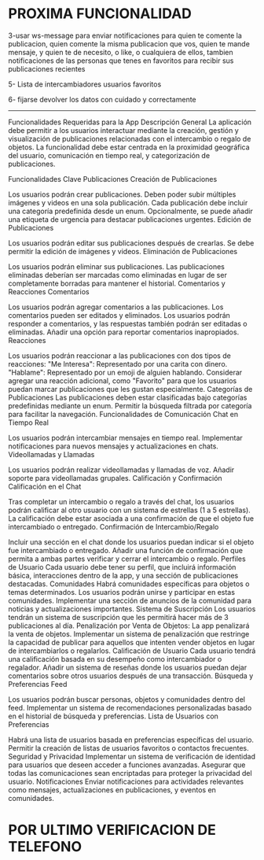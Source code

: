 # PROXIMA FUNCIONALIDAD


3-usar ws-message para enviar notificaciones para quien te comente la publicacion, quien comente la misma publicacion que vos, quien te mande mensaje, y quien te de necesito, o like, o cualquiera de ellos, tambien notificaciones de las personas que tenes en favoritos para recibir sus publicaciones recientes

5- Lista de intercambiadores usuarios favoritos 

6- fijarse devolver los datos con cuidado y correctamente 








-------------------------------------------------------------------


Funcionalidades Requeridas para la App
Descripción General
La aplicación debe permitir a los usuarios interactuar mediante la creación, gestión y visualización de publicaciones relacionadas con el intercambio o regalo de objetos. La funcionalidad debe estar centrada en la proximidad geográfica del usuario, comunicación en tiempo real, y categorización de publicaciones.

Funcionalidades Clave
Publicaciones
Creación de Publicaciones

Los usuarios podrán crear publicaciones.
Deben poder subir múltiples imágenes y videos en una sola publicación.
Cada publicación debe incluir una categoría predefinida desde un enum.
Opcionalmente, se puede añadir una etiqueta de urgencia para destacar publicaciones urgentes.
Edición de Publicaciones

Los usuarios podrán editar sus publicaciones después de crearlas.
Se debe permitir la edición de imágenes y videos.
Eliminación de Publicaciones

Los usuarios podrán eliminar sus publicaciones.
Las publicaciones eliminadas deberían ser marcadas como eliminadas en lugar de ser completamente borradas para mantener el historial.
Comentarios y Reacciones
Comentarios

Los usuarios podrán agregar comentarios a las publicaciones.
Los comentarios pueden ser editados y eliminados.
Los usuarios podrán responder a comentarios, y las respuestas también podrán ser editadas o eliminadas.
Añadir una opción para reportar comentarios inapropiados.
Reacciones

Los usuarios podrán reaccionar a las publicaciones con dos tipos de reacciones:
"Me Interesa": Representado por una carita con dinero.
"Hablame": Representado por un emoji de alguien hablando.
Considerar agregar una reacción adicional, como "Favorito" para que los usuarios puedan marcar publicaciones que les gustan especialmente.
Categorías de Publicaciones
Las publicaciones deben estar clasificadas bajo categorías predefinidas mediante un enum.
Permitir la búsqueda filtrada por categoría para facilitar la navegación.
Funcionalidades de Comunicación
Chat en Tiempo Real

Los usuarios podrán intercambiar mensajes en tiempo real.
Implementar notificaciones para nuevos mensajes y actualizaciones en chats.
Videollamadas y Llamadas

Los usuarios podrán realizar videollamadas y llamadas de voz.
Añadir soporte para videollamadas grupales.
Calificación y Confirmación
Calificación en el Chat

Tras completar un intercambio o regalo a través del chat, los usuarios podrán calificar al otro usuario con un sistema de estrellas (1 a 5 estrellas).
La calificación debe estar asociada a una confirmación de que el objeto fue intercambiado o entregado.
Confirmación de Intercambio/Regalo

Incluir una sección en el chat donde los usuarios puedan indicar si el objeto fue intercambiado o entregado.
Añadir una función de confirmación que permita a ambas partes verificar y cerrar el intercambio o regalo.
Perfiles de Usuario
Cada usuario debe tener su perfil, que incluirá información básica, interacciones dentro de la app, y una sección de publicaciones destacadas.
Comunidades
Habrá comunidades específicas para objetos o temas determinados.
Los usuarios podrán unirse y participar en estas comunidades.
Implementar una sección de anuncios de la comunidad para noticias y actualizaciones importantes.
Sistema de Suscripción
Los usuarios tendrán un sistema de suscripción que les permitirá hacer más de 3 publicaciones al día.
Penalización por Venta de Objetos: La app penalizará la venta de objetos. Implementar un sistema de penalización que restringe la capacidad de publicar para aquellos que intenten vender objetos en lugar de intercambiarlos o regalarlos.
Calificación de Usuario
Cada usuario tendrá una calificación basada en su desempeño como intercambiador o regalador.
Añadir un sistema de reseñas donde los usuarios puedan dejar comentarios sobre otros usuarios después de una transacción.
Búsqueda y Preferencias
Feed

Los usuarios podrán buscar personas, objetos y comunidades dentro del feed.
Implementar un sistema de recomendaciones personalizadas basado en el historial de búsqueda y preferencias.
Lista de Usuarios con Preferencias

Habrá una lista de usuarios basada en preferencias específicas del usuario.
Permitir la creación de listas de usuarios favoritos o contactos frecuentes.
Seguridad y Privacidad
Implementar un sistema de verificación de identidad para usuarios que deseen acceder a funciones avanzadas.
Asegurar que todas las comunicaciones sean encriptadas para proteger la privacidad del usuario.
Notificaciones
Enviar notificaciones para actividades relevantes como mensajes, actualizaciones en publicaciones, y eventos en comunidades.

# POR ULTIMO VERIFICACION DE TELEFONO
